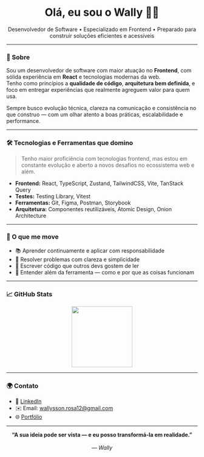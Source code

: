<h1 align="center">Olá, eu sou o Wally 👨‍💻</h1>

<p align="center">
  Desenvolvedor de Software • Especializado em Frontend • Preparado para construir soluções eficientes e acessíveis
</p>

---

### 🧭 Sobre

Sou um desenvolvedor de software com maior atuação no **Frontend**, com sólida experiência em **React** e tecnologias modernas da web.  
Tenho como princípios a **qualidade de código**, **arquitetura bem definida**, e foco em entregar experiências que realmente agreguem valor para quem usa.

Sempre busco evolução técnica, clareza na comunicação e consistência no que construo — com um olhar atento a boas práticas, escalabilidade e performance.

---

### 🛠️ Tecnologias e Ferramentas que domino

> Tenho maior proficiência com tecnologias frontend, mas estou em constante evolução e aberto a novos desafios no ecossistema web e além.

- **Frontend:** React, TypeScript, Zustand, TailwindCSS, Vite, TanStack Query
- **Testes:** Testing Library, Vitest
- **Ferramentas:** Git, Figma, Postman, Storybook
- **Arquitetura:** Componentes reutilizáveis, Atomic Design, Onion Architecture

---

### 🚀 O que me move

- 📚 Aprender continuamente e aplicar com responsabilidade
- 🧩 Resolver problemas com clareza e simplicidade
- 🤝 Escrever código que outros devs gostem de ler
- 🧠 Entender além da ferramenta — como e por que as coisas funcionam

---

### 📈 GitHub Stats

<div align="center">
  <img height="160em" src="https://github-readme-stats.vercel.app/api/top-langs/?username=wallyrosa&layout=compact&theme=tokyonight"/>
</div>

---

### 🌍 Contato

- 🔗 [LinkedIn](https://www.linkedin.com/in/wallysson-rosa)  
- ✉️ Email: [wallysson.rosa12@gmail.com](mailto:wallysson.rosa12@gmail.com)  
- 🌐 [Portfólio](https://wallysson.vercel.app/)  

---

<div align="center">
  <strong>“A sua ideia pode ser vista — e eu posso transformá-la em realidade.”</strong>
  <br><br>
  <em>— Wally</em>
</div>
